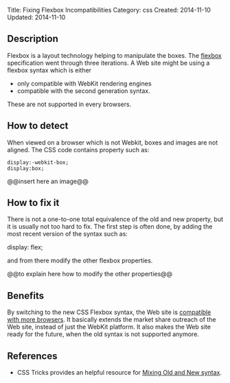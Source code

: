 Title: Fixing Flexbox Incompatibilities
Category: css
Created: 2014-11-10
Updated: 2014-11-10

## Description

Flexbox is a layout technology helping to manipulate the boxes. The [flexbox][] specification went through three iterations. A Web site might be using a flexbox syntax which is either

* only compatible with WebKit rendering engines
* compatible with the second generation syntax.

These are not supported in every browsers.

## How to detect

When viewed on a browser which is not Webkit, boxes and images are not aligned. The CSS code contains property such as:

    display:-webkit-box;
    display:box;

@@insert here an image@@

## How to fix it

There is not a one-to-one total equivalence of the old and new property, but it is usually not too hard to fix. The first step is often done, by adding the most recent version of the syntax such as:

   display: flex;

and from there modify the other flexbox properties.

@@to explain here how to modify the other properties@@

## Benefits

By switching to the new CSS Flexbox syntax, the Web site is [compatible with more browsers](http://caniuse.com/#feat=flexbox). It basically extends the market share outreach of the Web site, instead of just the WebKit platform. It also makes the Web site ready for the future, when the old syntax is not supported anymore.

## References

* CSS Tricks provides an helpful resource for [Mixing Old and New syntax](http://css-tricks.com/using-flexbox/).

[flexbox]: http://dev.w3.org/csswg/css-flexbox/
